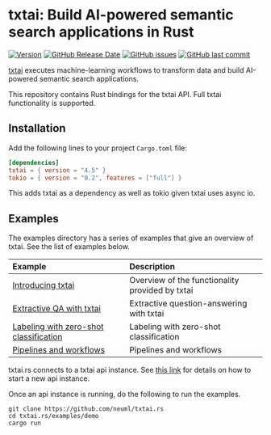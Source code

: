 # txtai: Build AI-powered semantic search applications in Rust

[![Version](https://img.shields.io/github/release/neuml/txtai.rs.svg?style=flat&color=success)](https://github.com/neuml/txtai.rs/releases)
[![GitHub Release Date](https://img.shields.io/github/release-date/neuml/txtai.rs.svg?style=flat&color=blue)](https://github.com/neuml/txtai.rs/releases)
[![GitHub issues](https://img.shields.io/github/issues/neuml/txtai.rs.svg?style=flat&color=success)](https://github.com/neuml/txtai.rs/issues)
[![GitHub last commit](https://img.shields.io/github/last-commit/neuml/txtai.rs.svg?style=flat&color=blue)](https://github.com/neuml/txtai.rs)

[txtai](https://github.com/neuml/txtai) executes machine-learning workflows to transform data and build AI-powered semantic search applications.

This repository contains Rust bindings for the txtai API. Full txtai functionality is supported.

## Installation

Add the following lines to your project `Cargo.toml` file:

```toml
[dependencies]
txtai = { version = "4.5" }
tokio = { version = "0.2", features = ["full"] }
```

This adds txtai as a dependency as well as tokio given txtai uses async io.

## Examples
The examples directory has a series of examples that give an overview of txtai. See the list of examples below.

| Example     |      Description      |
|:----------|:-------------|
| [Introducing txtai](https://github.com/neuml/txtai.rs/blob/master/examples/demo/src/embeddings.rs) | Overview of the functionality provided by txtai |
| [Extractive QA with txtai](https://github.com/neuml/txtai.rs/blob/master/examples/demo/src/extractor.rs) | Extractive question-answering with txtai |
| [Labeling with zero-shot classification](https://github.com/neuml/txtai.rs/blob/master/examples/demo/src/labels.rs) | Labeling with zero-shot classification |
| [Pipelines and workflows](https://github.com/neuml/txtai.rs/blob/master/examples/demo/src/pipelines.rs) | Pipelines and workflows |

txtai.rs connects to a txtai api instance. See [this link](https://github.com/neuml/txtai#api) for details on how to start a new api instance.

Once an api instance is running, do the following to run the examples.

```
git clone https://github.com/neuml/txtai.rs
cd txtai.rs/examples/demo
cargo run
```
